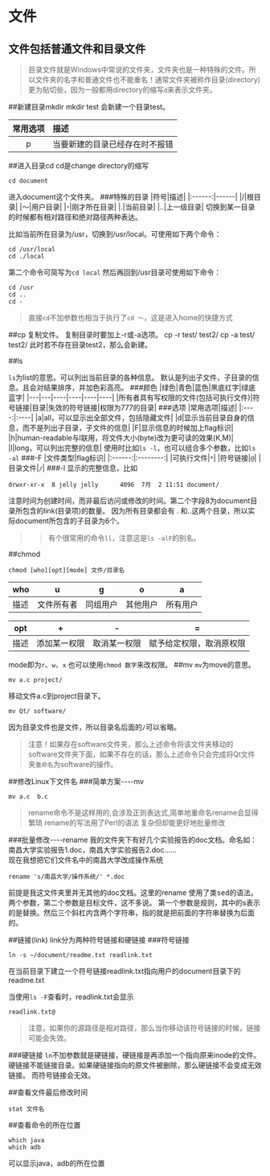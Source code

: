 文件
===
文件包括普通文件和目录文件
----
>目录文件就是Windows中常说的文件夹，文件夹也是一种特殊的文件。所以文件夹的名字和普通文件也不能重名！通常文件夹被称作目录(directory)更为贴切些，因为一般都用directory的缩写`d`来表示文件夹。

##新建目录mkdir
    mkdir test
会新建一个目录test。

|常用选项|描述|
|:----:|:----|
|p|当要新建的目录已经存在时不报错|

##进入目录cd
cd是change directory的缩写

    cd document
进入document这个文件夹。
###特殊的目录
|符号|描述|
|:------:|------|
|/|根目录|
|～|用户目录|
|-|刚才所在目录|
|.|当前目录|
|..|上一级目录|
切换到某一目录的时候都有相对路径和绝对路径两种表达。

比如当前所在目录为/usr，切换到/usr/local。可使用如下两个命令：

    cd /usr/local
    cd ./local
第二个命令可简写为`cd local`
然后再回到/usr目录可使用如下命令：

    cd /usr
    cd ..
    cd -

>直接`cd`不加参数也相当于执行了`cd ～`，这是进入home的快捷方式

##cp
复制文件。
复制目录时要加上-r或-a选项。
    cp -r test/ test2/
    cp -a test/ test2/
此时若不存在目录test2，那么会新建。

##ls

`ls`为list的意思。可以列出当前目录的各种信息。
默认是列出子文件，子目录的信息。且会对结果排序，并加色彩高亮。
###颜色
|绿色|青色|蓝色|黑底红字|绿底蓝字|
|---|---|----|----|----|----|
|所有者具有写权限的文件(包括可执行文件)|符号链接|目录|失效的符号链接|权限为777的目录|
###选项
|常用选项|描述|
|:----:|:----|
|a|all，可以显示出全部文件，包括隐藏文件|
|d|显示当前目录自身的信息，而不是列出子目录，子文件的信息|
|F|显示信息的时候加上flag标识|
|h|human-readable与l联用，将文件大小(byte)改为更可读的效果(K,M)|
|l|long，可以列出完整的信息|
使用时比如`ls -l`，也可以组合多个参数，比如`ls -al`
###-F
|文件类型|flag标识|
|:------:|:--------:|
|可执行文件|`*`|
|符号链接|`@`|
|目录文件|`/`|
###-l
显示的完整信息，比如

    drwxr-xr-x  8 jelly jelly      4096  7月  2 11:51 document/
注意时间为创建时间，而非最后访问或修改的时间。第二个字段8为document目录所包含的link(目录项)的数量。
因为所有目录都会有 . 和..这两个目录，所以实际document所包含的子目录为6个。
>>有个很常用的命令`ll`，注意这是`ls -alF`的别名。

##chmod

    chmod [who][opt][mode] 文件/目录名

|who|u|g|o|a|
|---|----|----|----|----|
|描述|文件所有者|同组用户|其他用户|所有用户|

|opt|+    |-     |=     |
|---|-----|------|------|
|描述|添加某一权限|取消某一权限|赋予给定权限，取消原权限|

mode即为`r`、`w`、`x`
也可以使用`chmod 数字`来改权限。
##mv
`mv`为move的意思。

    mv a.c project/
移动文件a.c到project目录下。

    mv Qt/ software/
因为目录文件也是文件，所以目录名后面的`/`可以省略。
>注意！如果存在software文件夹，那么上述命令将该文件夹移动的software文件夹下面，如果不存在的话，那么上述命令只会完成将Qt文件夹`重命名`为software的操作。

##修改Linux下文件名
###简单方案----mv

    mv a.c  b.c
>rename命令不是这样用的,会涉及正则表达式,简单地重命名rename会显得繁琐
>rename的写法用了Perl的语法
>复杂但却能更好地批量修改

###批量修改----rename
我的文件夹下有好几个实验报告的doc文档。命名如：南昌大学实验报告1.doc，南昌大学实验报告2.doc……
<br>现在我想把它们文件名中的南昌大学改成操作系统

    rename 's/南昌大学/操作系统/' *.doc

前提是我这文件夹里并无其他的doc文档。这里的rename 使用了类<kbd>sed</kbd>的语法。两个参数，第二个参数是目标文件，这不多说。
第一个参数是规则，其中的s表示的是替换。然后三个斜杠内含两个字符串，指的就是把前面的字符串替换为后面的。

##链接(link)
link分为两种符号链接和硬链接
###符号链接

    ln -s ~/document/readme.txt readlink.txt
在当前目录下建立一个符号链接readlink.txt指向用户的document目录下的readme.txt

当使用`ls -F`查看时，readlink.txt会显示

    readlink.txt@
>注意，如果你的源路径是相对路径，那么当你移动该符号链接的时候，链接可能会失效。

###硬链接
`ln`不加参数就是硬链接，硬链接是再添加一个指向原来inode的文件。硬链接不能链接目录。如果硬链接指向的原文件被删除，那么硬链接不会变成无效链接。
而符号链接会无效。

##查看文件最后修改时间

    stat 文件名  
##查看命令的所在位置

    which java
    which adb
可以显示java，adb的所在位置
